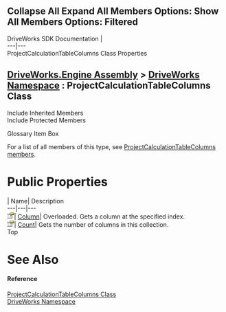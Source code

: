 Collapse All Expand All Members Options: Show All  Members Options: Filtered   
---  
DriveWorks SDK Documentation  |   
---|---  
ProjectCalculationTableColumns Class Properties   
  
[DriveWorks.Engine Assembly](topic2156.md) > [DriveWorks Namespace](topic2159.md) : ProjectCalculationTableColumns Class  
---  
  
Include Inherited Members    
Include Protected Members    


Glossary Item Box

For a list of all members of this type, see [ProjectCalculationTableColumns members](topic3969.md).

# Public Properties

| Name| Description  
---|---|---  
![Public Property](dotnetimages/publicProperty.gif)| [Column](topic3980.md)| Overloaded. Gets a column at the specified index.   
![Public Property](dotnetimages/publicProperty.gif)| [Count](topic3983.md)| Gets the number of columns in this collection.   
Top

# See Also

#### Reference

[ProjectCalculationTableColumns Class](topic3968.md)   
[DriveWorks Namespace](topic2159.md)



